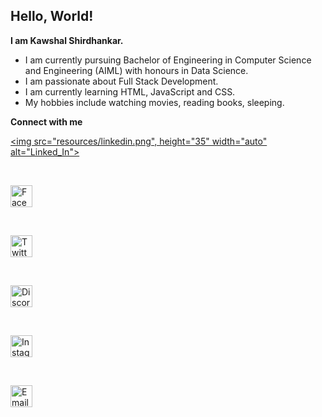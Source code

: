 ## Hello, World!

**I am Kawshal Shirdhankar.**

 - I am currently pursuing Bachelor of Engineering in Computer Science
   and Engineering (AIML) with honours in Data Science.
 - I am passionate about Full Stack Development.
 - I am currently learning HTML, JavaScript and CSS.
 - My hobbies include watching movies, reading books, sleeping.

**Connect with me**
  
<a href="https://www.linkedin.com/in/zohaibhamdule/" target="_blank">

<img src="resources/linkedin.png", height="35" width="auto" alt="Linked_In"></img></a>

&nbsp;&nbsp;&nbsp;&nbsp;

<a href="https://www.facebook.com/zohaib.hamdulay/" target="_blank">

<img src="resources/facebook.png" height="35" width="auto" alt="Facebook"></img></a>

&nbsp;&nbsp;&nbsp;&nbsp;

<a href="https://twitter.com/zohaib_hamdule" target="_blank">

<img src="resources/twitter.png" height="35" width="auto" alt="Twitter"></img></a>

&nbsp;&nbsp;&nbsp;&nbsp;

<a href="https://discord.com/users/468770847881035776" target="_blank">

<img src="resources/discord.png" height="35" width="auto" alt="Discord"></img></a>

&nbsp;&nbsp;&nbsp;&nbsp;

<a href="https://www.instagram.com/zohaib_hamdule/" target="_blank">

<img src="resources/instagram.png" height="35" width="auto" alt="Instagram"></img></a>

&nbsp;&nbsp;&nbsp;&nbsp;

<a href="mailto:zohaib2002@gmail.com" target="_blank">

<img src="resources/mail.png" height="35" width="auto" alt="Email"></img></a>

